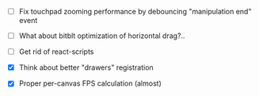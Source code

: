 - [ ] Fix touchpad zooming performance by debouncing "manipulation end" event
- [ ] What about bitblt optimization of horizontal drag?..
- [ ] Get rid of react-scripts

- [x] Think about better "drawers" registration
- [x] Proper per-canvas FPS calculation (almost)

